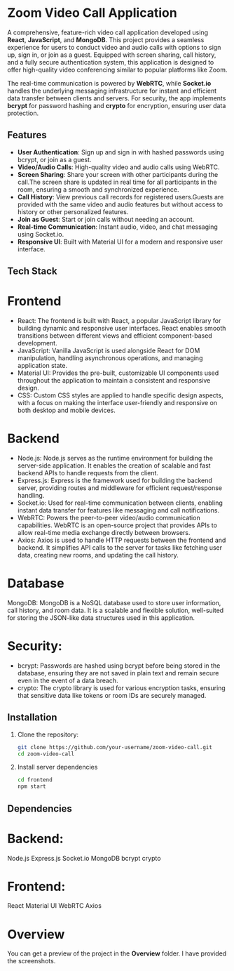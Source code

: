 # Zoom Video Call Application

A comprehensive, feature-rich video call application developed using **React**, **JavaScript**, and **MongoDB**. This project provides a seamless experience for users to conduct video and audio calls with options to sign up, sign in, or join as a guest. Equipped with screen sharing, call history, and a fully secure authentication system, this application is designed to offer high-quality video conferencing similar to popular platforms like Zoom.

The real-time communication is powered by **WebRTC**, while **Socket.io** handles the underlying messaging infrastructure for instant and efficient data transfer between clients and servers. For security, the app implements **bcrypt** for password hashing and **crypto** for encryption, ensuring user data protection.

## Features

- **User Authentication**: Sign up and sign in with hashed passwords using bcrypt, or join as a guest.
- **Video/Audio Calls**: High-quality video and audio calls using WebRTC.
- **Screen Sharing**: Share your screen with other participants during the call.The screen share 
                      is updated in real time for all participants in the room, ensuring a 
                       smooth and synchronized experience.
- **Call History**: View previous call records for registered users.Guests are provided with the 
                     same video and audio features but without access to history or other 
                    personalized features.
- **Join as Guest**: Start or join calls without needing an account.
- **Real-time Communication**: Instant audio, video, and chat messaging using Socket.io.
- **Responsive UI**: Built with Material UI for a modern and responsive user interface.

## Tech Stack
# Frontend
- React: The frontend is built with React, a popular JavaScript library for building dynamic and responsive user interfaces. React enables smooth transitions between different views and efficient component-based development.
- JavaScript: Vanilla JavaScript is used alongside React for DOM manipulation, handling asynchronous operations, and managing application state.
- Material UI: Provides the pre-built, customizable UI components used throughout the application to maintain a consistent and responsive design.
- CSS: Custom CSS styles are applied to handle specific design aspects, with a focus on making the interface user-friendly and responsive on both desktop and mobile devices.

 # Backend
- Node.js: Node.js serves as the runtime environment for building the server-side application. It enables the creation of scalable and fast backend APIs to handle requests from the client.
- Express.js: Express is the framework used for building the backend server, providing routes and middleware for efficient request/response handling.
- Socket.io: Used for real-time communication between clients, enabling instant data transfer for features like messaging and call notifications.
- WebRTC: Powers the peer-to-peer video/audio communication capabilities. WebRTC is an open-source project that provides APIs to allow real-time media exchange directly between browsers.
- Axios: Axios is used to handle HTTP requests between the frontend and backend. It simplifies API calls to the server for tasks like fetching user data, creating new rooms, and updating the call history.

# Database
MongoDB: MongoDB is a NoSQL database used to store user information, call history, and room data. It is a scalable and flexible solution, well-suited for storing the JSON-like data structures used in this application.

# Security:
- bcrypt: Passwords are hashed using bcrypt before being stored in the database, ensuring they are not saved in plain text and remain secure even in the event of a data breach.
- crypto: The crypto library is used for various encryption tasks, ensuring that sensitive data like tokens or room IDs are securely managed.

## Installation

1. Clone the repository:
   ```bash
   git clone https://github.com/your-username/zoom-video-call.git
   cd zoom-video-call

   
2. Install server dependencies
   ```bash
   cd frontend
   npm start

## Dependencies
# Backend:
Node.js
Express.js
Socket.io
MongoDB
bcrypt
crypto
# Frontend:
React
Material UI
WebRTC
Axios   
# Overview
You can get a preview of the project in the **Overview** folder. I have provided the screenshots.


